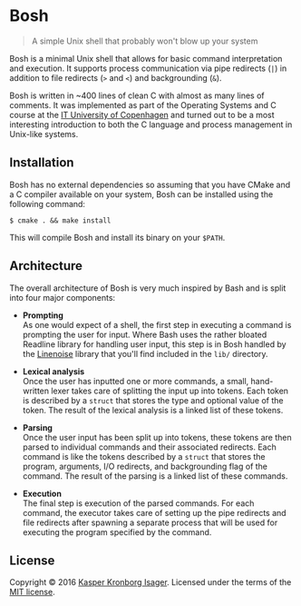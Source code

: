 # Bosh

> A simple Unix shell that probably won't blow up your system

Bosh is a minimal Unix shell that allows for basic command interpretation and execution. It supports process communication via pipe redirects (`|`) in addition to file redirects (`>` and `<`) and backgrounding (`&`).

Bosh is written in ~400 lines of clean C with almost as many lines of comments. It was implemented as part of the Operating Systems and C course at the [IT University of Copenhagen](http://www.itu.dk) and turned out to be a most interesting introduction to both the C language and process management in Unix-like systems.

## Installation

Bosh has no external dependencies so assuming that you have CMake and a C compiler available on your system, Bosh can be installed using the following command:

```console
$ cmake . && make install
```

This will compile Bosh and install its binary on your `$PATH`.

## Architecture

The overall architecture of Bosh is very much inspired by Bash and is split into four major components:

-   __Prompting__  
    As one would expect of a shell, the first step in executing a command is prompting the user for input. Where Bash uses the rather bloated Readline library for handling user input, this step is in Bosh handled by the [Linenoise](https://github.com/antirez/linenoise) library that you'll find included in the `lib/` directory.

-   __Lexical analysis__  
    Once the user has inputted one or more commands, a small, hand-written lexer takes care of splitting the input up into tokens. Each token is described by a `struct` that stores the type and optional value of the token. The result of the lexical analysis is a linked list of these tokens.

-   __Parsing__  
    Once the user input has been split up into tokens, these tokens are then parsed to individual commands and their associated redirects. Each command is like the tokens described by a `struct` that stores the program, arguments, I/O redirects, and backgrounding flag of the command. The result of the parsing is a linked list of these commands.

-   __Execution__  
    The final step is execution of the parsed commands. For each command, the executor takes care of setting up the pipe redirects and file redirects after spawning a separate process that will be used for executing the program specified by the command.

## License

Copyright &copy; 2016 [Kasper Kronborg Isager](https://github.com/kasperisager). Licensed under the terms of the [MIT license](LICENSE.md).
